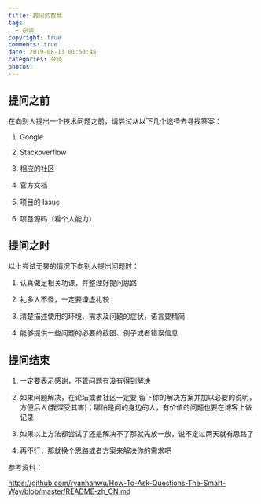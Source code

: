 ```yaml
---
title: 提问的智慧
tags:
  - 杂谈
copyright: true
comments: true
date: 2019-08-13 01:50:45
categories: 杂谈
photos:
---
```


## 提问之前

在向别人提出一个技术问题之前，请尝试从以下几个途径去寻找答案：

1. Google

2. Stackoverflow

3. 相应的社区

4. 官方文档

5. 项目的 Issue

6. 项目源码（看个人能力）

## 提问之时

以上尝试无果的情况下向别人提出问题时：

1. 认真做足相关功课，并整理好提问思路

2. 礼多人不怪，一定要谦虚礼貌

3. 清楚描述使用的环境、需求及问题的症状，语言要精简

4. 能够提供一些问题的必要的截图、例子或者错误信息

## 提问结束

1. 一定要表示感谢，不管问题有没有得到解决

2. 如果问题解决，在论坛或者社区一定要 留下你的解决方案并加以必要的说明，方便后人(我深受其害)；哪怕是问的身边的人，有价值的问题也要在博客上做记录

3. 如果以上方法都尝试了还是解决不了那就先放一放，说不定过两天就有思路了

4. 再不行，那就换个思路或者方案来解决你的需求吧

参考资料：

https://github.com/ryanhanwu/How-To-Ask-Questions-The-Smart-Way/blob/master/README-zh_CN.md
